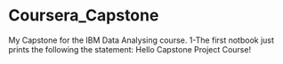 # Coursera_Capstone
My Capstone for the IBM Data Analysing course.
1-The first notbook  just prints the following the statement: Hello Capstone Project Course!
